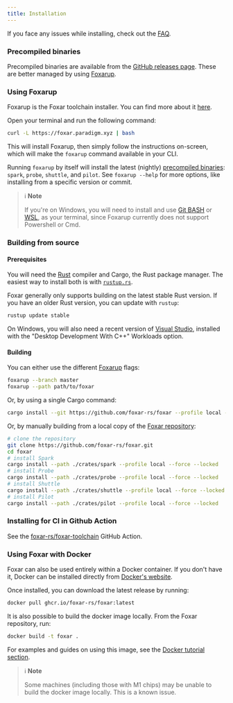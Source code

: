 ```yaml
---
title: Installation
---
```


If you face any issues while installing, check out the [FAQ](../faq.md).

### Precompiled binaries

Precompiled binaries are available from the [GitHub releases page](https://github.com/foxar-rs/foxar/releases).
These are better managed by using [Foxarup](#using-foxarup).

### Using Foxarup

Foxarup is the Foxar toolchain installer. You can find more about it [here](https://github.com/foxar-rs/foxar/blob/master/foxarup/README.md).

Open your terminal and run the following command:

```sh
curl -L https://foxar.paradigm.xyz | bash
```

This will install Foxarup, then simply follow the instructions on-screen,
which will make the `foxarup` command available in your CLI.

Running `foxarup` by itself will install the latest (nightly) [precompiled binaries](#precompiled-binaries): `spark`, `probe`, `shuttle`, and `pilot`.
See `foxarup --help` for more options, like installing from a specific version or commit.

> ℹ️ **Note**
>
> If you're on Windows, you will need to install and use [Git BASH](https://gitforwindows.org/) or [WSL](https://learn.microsoft.com/en-us/windows/wsl/install),
> as your terminal, since Foxarup currently does not support Powershell or Cmd.

### Building from source

#### Prerequisites

You will need the [Rust](https://rust-lang.org) compiler and Cargo, the Rust package manager.
The easiest way to install both is with [`rustup.rs`](https://rustup.rs/).

Foxar generally only supports building on the latest stable Rust version.
If you have an older Rust version, you can update with `rustup`:

```sh
rustup update stable
```

On Windows, you will also need a recent version of [Visual Studio](https://visualstudio.microsoft.com/downloads/),
installed with the "Desktop Development With C++" Workloads option.

#### Building

You can either use the different [Foxarup](#using-foxarup) flags:

```sh
foxarup --branch master
foxarup --path path/to/foxar
```

Or, by using a single Cargo command:

```sh
cargo install --git https://github.com/foxar-rs/foxar --profile local --locked spark probe pilot shuttle
```

Or, by manually building from a local copy of the [Foxar repository](https://github.com/foxar-rs/foxar):

```sh
# clone the repository
git clone https://github.com/foxar-rs/foxar.git
cd foxar
# install Spark
cargo install --path ./crates/spark --profile local --force --locked
# install Probe
cargo install --path ./crates/probe --profile local --force --locked
# install Shuttle
cargo install --path ./crates/shuttle --profile local --force --locked
# install Pilot
cargo install --path ./crates/pilot --profile local --force --locked
```

### Installing for CI in Github Action

See the [foxar-rs/foxar-toolchain](https://github.com/foxar-rs/foxar-toolchain) GitHub Action.

### Using Foxar with Docker

Foxar can also be used entirely within a Docker container. If you don't have it, Docker can be installed directly from [Docker's website](https://docs.docker.com/get-docker/).

Once installed, you can download the latest release by running:

```sh
docker pull ghcr.io/foxar-rs/foxar:latest
```

It is also possible to build the docker image locally. From the Foxar repository, run:

```sh
docker build -t foxar .
```

For examples and guides on using this image, see the [Docker tutorial section](../tutorials/foxar-docker).

> ℹ️ **Note**
>
> Some machines (including those with M1 chips) may be unable to build the docker image locally. This is a known issue.

